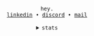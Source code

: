 <div align="center">
  <!--- Inspired from janleigh readmes!! --->
  <samp>
    hey.<br/>
    <a href="https://www.linkedin.com/in/oluwasijibomi-ilesanmi-8504b123a/">linkedin</a> •
    <a href="https://discord.com/users/529714655333974025">discord</a> •
    <a href="mailto:gbemilesanmi@gmail.com">mail</a><br>
  </samp>
  <br>


  <details><summary><samp>stats</samp></summary><br>
    <table>
      <tr>
        <th><img src="https://github-readme-stats.vercel.app/api?username=sijirama&show_icons=true&count_private=true&include_all_commits=true&theme=dark&show_icons=true&layout=compact&bg_color=00000000&border_color=00000000"/><br></th>
        <th><img src="https://github-readme-stats.vercel.app/api/top-langs?username=sijirama&layout=compact&hide=jupyter%20Notebook,Cython,Perl,html,Handlebars&langs_count=8&show_icons=true&bg_color=00000000&border_color=00000000"/></th>
      </tr>
    </table>

  </details>

</div>
